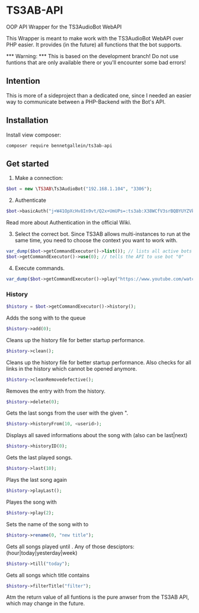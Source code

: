 # TS3AB-API
OOP API Wrapper for the TS3AudioBot WebAPI

This Wrapper is meant to make work with the TS3AudioBot WebAPI over PHP easier. It provides (in the future) all functions that the bot supports.

*** Warning: *** This is based on the development branch! Do not use funtions that are only available there or you'll encounter some bad errors! 

## Intention
This is more of a sideproject than a dedicated one, since I needed an easier way to communicate between a PHP-Backend with the Bot's API.

## Installation
Install view composer:
```
composer require bennetgallein/ts3ab-api
```

## Get started

1. Make a connection:
```php
$bot = new \TS3AB\Ts3AudioBot("192.168.1.104", "3306");
```
2. Authenticate
```php
$bot->basicAuth("j+W41OpXcHv8In9vt/Q2x+UmUPs=:ts3ab:X38WCfV3srBQBYUYZVkMnpxyBPWlMxZs");
```
Read more about Authentication in the official Wiki.

3. Select the correct bot. Since TS3AB allows multi-instances to run at the same time, you need to choose the context you want to work with.
```php
var_dump($bot->getCommandExecutor()->list()); // lists all active bots
$bot->getCommandExecutor()->use(0); // tells the API to use bot "0"
```
4. Execute commands.
```php
var_dump($bot->getCommandExecutor()->play("https://www.youtube.com/watch?v=xxxx"));
```

### History
```php
$history = $bot->getCommandExecutor()->history();
```

Adds the song with <id> to the queue
```php
$history->add(0);
```
Cleans up the history file for better startup performance.
```php
$history->clean();
```
Cleans up the history file for better startup performance. Also checks for all links in the history which cannot be opened anymore.
```php
$history->cleanRemovedefective();
```
Removes the entry with <id> from the history.
```php
$history->delete(0);
```
Gets the last <count> songs from the user with the given <user-dbid>".
```php
$history->historyFrom(10, <userid>);
```
Displays all saved informations about the song with <id> (also can be last|next)
```php
$history->historyID(0);
```
Gets the last <count> played songs.
```php
$history->last(10);
```
Plays the last song again
```php
$history->playLast();
```
Playes the song with <id>
```php
$history->play(2);
```
Sets the name of the song with <id> to <name>
```php
$history->rename(0, "new title");
```
Gets all songs played until <date>. Any of those desciptors: (hour|today|yesterday|week)
```php
$history->till("today");
```
Gets all songs which title contains <string>
```php
$history->filterTitle("filter");
```


Atm the return value of all funtions is the pure anwser from the TS3AB API, which may change in the future.


